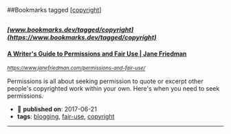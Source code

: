##Bookmarks tagged [[copyright]](https://www.bookmarks.dev?q=[copyright])

_<sup><sup>[www.bookmarks.dev/tagged/copyright](https://www.bookmarks.dev/tagged/copyright)</sup></sup>_
---
#### [A Writer's Guide to Permissions and Fair Use | Jane Friedman](https://www.janefriedman.com/permissions-and-fair-use/)
_<sup>https://www.janefriedman.com/permissions-and-fair-use/</sup>_

Permissions is all about seeking permission to quote or excerpt other people's copyrighted work within your own. Here's when you need to seek permissions.
* :calendar: **published on**: 2017-06-21
* **tags**: [blogging](../tagged/blogging.md), [fair-use](../tagged/fair-use.md), [copyright](../tagged/copyright.md)
---

